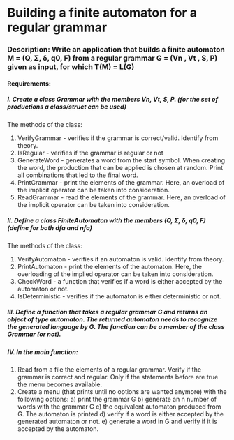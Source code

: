 # Building a finite automaton for a regular grammar


### Description: Write an application that builds a finite automaton M = (Q, Σ, δ, q0, F) from a regular grammar G = (Vn , Vt , S, P) given as input, for which T(M) = L(G)


#### Requirements: 

##### I. Create a class Grammar with the members Vn, Vt, S, P. (for the set of productions a class/struct can be used)
The methods of the class: 

1. VerifyGrammar - verifies if the grammar is correct/valid. Identify from theory.
2. IsRegular - verifies if the grammar is regular or not
3. GenerateWord - generates a word from the start symbol. When creating the word, the production that can be applied is chosen at random. Print all combinations that led to the final word.
4. PrintGrammar - print the elements of the grammar. Here, an overload of the implicit operator can be taken into consideration.
5. ReadGrammar - read the elements of the grammar. Here, an overload of the implicit operator can  be taken into consideration.


##### II. Define a class FiniteAutomaton with the members (Q, Σ, δ, q0, F) (define for both dfa and nfa)

The methods of the class: 

1. VerifyAutomaton - verifies if an automaton is valid. Identify from theory.
2. PrintAutomaton - print the elements of the automaton. Here, the overloading of the implied operator can be taken into consideration.
3. CheckWord - a function that verifies if a word is either accepted by the automaton or not.
4. IsDeterministic - verifies if the automaton is either deterministic or not.

##### III. Define a function that takes a regular grammar G and returns an object of type automaton. The returned automaton needs to recognize the generated language by G. The function can be a member of the class Grammar (or not).

##### IV. In the main function:

1. Read from a file the elements of a regular grammar. Verify if the grammar is correct and regular. Only if the statements before are true the menu becomes available.
2. Create a menu (that prints until no options are wanted anymore) with the following options:
   a) print the grammar G
   b) generate an n number of words with the grammar G
   c) the equivalent automaton produced from G. The automaton is printed
   d) verify if a word is either accepted by the generated automaton or not.
   e) generate a word in G and verify if it is accepted by the automaton.